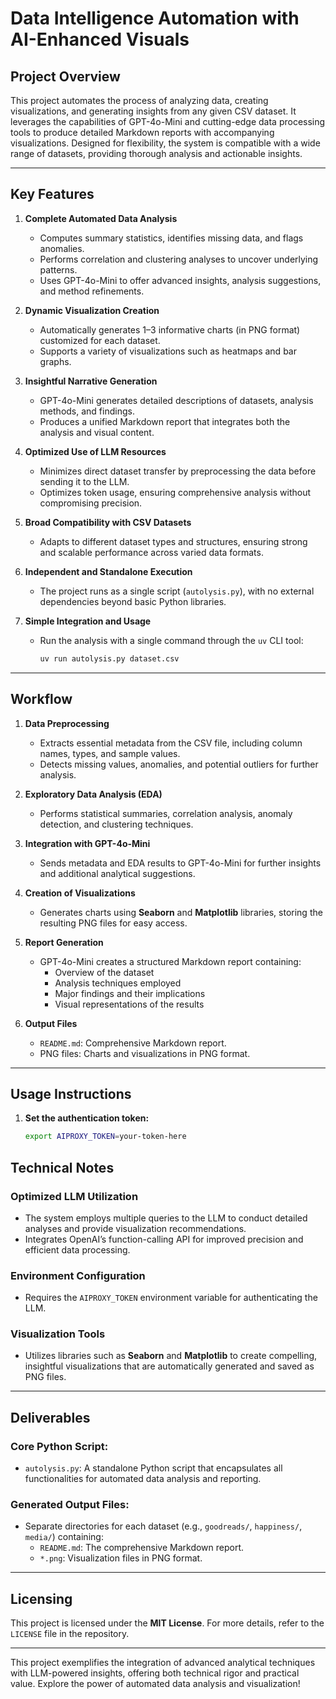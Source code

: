 # Data Intelligence Automation with AI-Enhanced Visuals

## **Project Overview**
This project automates the process of analyzing data, creating visualizations, and generating insights from any given CSV dataset. It leverages the capabilities of GPT-4o-Mini and cutting-edge data processing tools to produce detailed Markdown reports with accompanying visualizations. Designed for flexibility, the system is compatible with a wide range of datasets, providing thorough analysis and actionable insights.

---

## **Key Features**
1. **Complete Automated Data Analysis**  
   - Computes summary statistics, identifies missing data, and flags anomalies.
   - Performs correlation and clustering analyses to uncover underlying patterns.
   - Uses GPT-4o-Mini to offer advanced insights, analysis suggestions, and method refinements.

2. **Dynamic Visualization Creation**  
   - Automatically generates 1–3 informative charts (in PNG format) customized for each dataset.
   - Supports a variety of visualizations such as heatmaps and bar graphs.

3. **Insightful Narrative Generation**  
   - GPT-4o-Mini generates detailed descriptions of datasets, analysis methods, and findings.
   - Produces a unified Markdown report that integrates both the analysis and visual content.

4. **Optimized Use of LLM Resources**  
   - Minimizes direct dataset transfer by preprocessing the data before sending it to the LLM.
   - Optimizes token usage, ensuring comprehensive analysis without compromising precision.

5. **Broad Compatibility with CSV Datasets**  
   - Adapts to different dataset types and structures, ensuring strong and scalable performance across varied data formats.

6. **Independent and Standalone Execution**  
   - The project runs as a single script (`autolysis.py`), with no external dependencies beyond basic Python libraries.

7. **Simple Integration and Usage**  
   - Run the analysis with a single command through the `uv` CLI tool:
     ```bash
     uv run autolysis.py dataset.csv
     ```

---

## **Workflow**
1. **Data Preprocessing**  
   - Extracts essential metadata from the CSV file, including column names, types, and sample values.
   - Detects missing values, anomalies, and potential outliers for further analysis.

2. **Exploratory Data Analysis (EDA)**  
   - Performs statistical summaries, correlation analysis, anomaly detection, and clustering techniques.

3. **Integration with GPT-4o-Mini**  
   - Sends metadata and EDA results to GPT-4o-Mini for further insights and additional analytical suggestions.

4. **Creation of Visualizations**  
   - Generates charts using **Seaborn** and **Matplotlib** libraries, storing the resulting PNG files for easy access.

5. **Report Generation**  
   - GPT-4o-Mini creates a structured Markdown report containing:
     - Overview of the dataset
     - Analysis techniques employed
     - Major findings and their implications
     - Visual representations of the results

6. **Output Files**  
   - `README.md`: Comprehensive Markdown report.
   - PNG files: Charts and visualizations in PNG format.

---


## **Usage Instructions**
1. **Set the authentication token:**
   ```bash
   export AIPROXY_TOKEN=your-token-here
## **Technical Notes**

### **Optimized LLM Utilization**
- The system employs multiple queries to the LLM to conduct detailed analyses and provide visualization recommendations.
- Integrates OpenAI’s function-calling API for improved precision and efficient data processing.

### **Environment Configuration**
- Requires the `AIPROXY_TOKEN` environment variable for authenticating the LLM.

### **Visualization Tools**
- Utilizes libraries such as **Seaborn** and **Matplotlib** to create compelling, insightful visualizations that are automatically generated and saved as PNG files.

---

## **Deliverables**

### **Core Python Script:**
- `autolysis.py`: A standalone Python script that encapsulates all functionalities for automated data analysis and reporting.

### **Generated Output Files:**
- Separate directories for each dataset (e.g., `goodreads/`, `happiness/`, `media/`) containing:
  - `README.md`: The comprehensive Markdown report.
  - `*.png`: Visualization files in PNG format.

---

## **Licensing**
This project is licensed under the **MIT License**. For more details, refer to the `LICENSE` file in the repository.

---

This project exemplifies the integration of advanced analytical techniques with LLM-powered insights, offering both technical rigor and practical value. Explore the power of automated data analysis and visualization!

